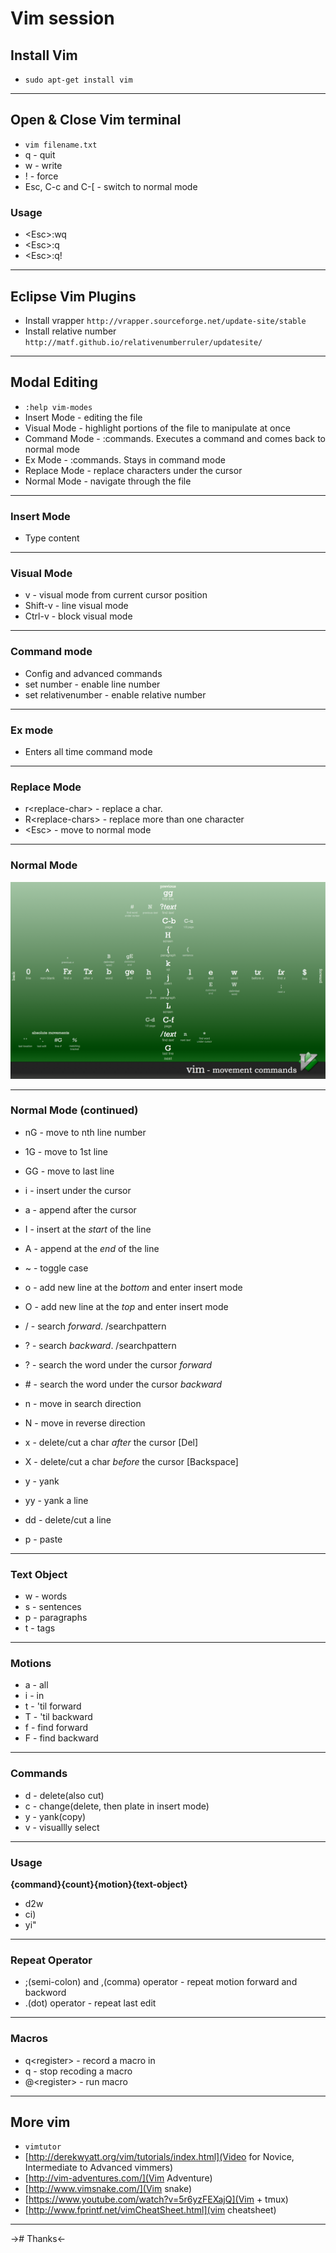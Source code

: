 # Vim session


## Install Vim

* `sudo apt-get install vim`

***

## Open & Close Vim terminal

* `vim filename.txt`
* q                   - quit
* w                   - write
* !                   - force
* Esc, C-c and C-[    - switch to normal mode

### Usage

* \<Esc\>:wq
* \<Esc\>:q
* \<Esc\>:q!

***

## Eclipse Vim Plugins
* Install vrapper
  `http://vrapper.sourceforge.net/update-site/stable`
* Install relative number
 ` http://matf.github.io/relativenumberruler/updatesite/`

***

## Modal Editing

* `:help vim-modes`
* Insert Mode  - editing the file
* Visual Mode  - highlight portions of the file to manipulate at once
* Command Mode - :commands. Executes a command and comes back to normal mode
* Ex Mode      - :commands. Stays in command mode
* Replace Mode - replace characters under the cursor
* Normal Mode  - navigate through the file

***

### Insert Mode

* Type content

***

### Visual Mode

* v        - visual mode from current cursor position
* Shift-v  - line visual mode
* Ctrl-v   - block visual mode

***

### Command mode

* Config and advanced commands
* set number         - enable line number
* set relativenumber - enable relative number

***

### Ex mode

* Enters all time command mode

***

### Replace Mode

* r\<replace-char\>      - replace a char.
* R\<replace-chars\>     - replace more than one character
* \<Esc\>                - move to normal mode

***

### Normal Mode
![Normal mode](https://raw.githubusercontent.com/aravindps/vim_presentation/master/vim_shortcuts.png)

***

### Normal Mode (continued)

* nG     - move to nth line number
* 1G     - move to 1st line
* GG     - move to last line

* i      - insert under the cursor
* a      - append after the cursor
* I      - insert at the *start* of the line
* A      - append at the *end* of the line
* ~      - toggle case

* o      - add new line at the *bottom* and enter insert mode
* O      - add new line at the *top* and enter insert mode

* /      - search *forward*. /searchpattern
* ?      - search *backward*. /searchpattern

* ?      - search the word under the cursor *forward*
* \#     - search the word under the cursor *backward*

* n      - move in search direction
* N      - move in reverse direction

* x      - delete/cut a char *after* the cursor [Del]
* X      - delete/cut a char *before* the cursor [Backspace]
* y      - yank
* yy     - yank a line
* dd     - delete/cut a line
* p      - paste

***

### Text Object

* w - words
* s - sentences
* p - paragraphs
* t - tags

***

### Motions

* a - all
* i - in
* t - 'til forward
* T - 'til backward
* f - find forward
* F - find backward

***

### Commands

* d - delete(also cut)
* c - change(delete, then plate in insert mode)
* y - yank(copy)
* v - visuallly select

***

### Usage

**{command}{count}{motion}{text-object}**

* d2w
* ci)
* yi"

***

### Repeat Operator

* ;(semi-colon) and ,(comma) operator - repeat motion forward and backword
* .(dot) operator                     - repeat last edit

***

### Macros

* q\<register\>  - record a macro in <register>
* q              - stop recoding a macro
* @\<register\>  - run macro

***

## More vim

* `vimtutor`
* [http://derekwyatt.org/vim/tutorials/index.html](Video for Novice, Intermediate to Advanced vimmers)
* [http://vim-adventures.com/](Vim Adventure)
* [http://www.vimsnake.com/](Vim snake)
* [https://www.youtube.com/watch?v=5r6yzFEXajQ](Vim + tmux)
* [http://www.fprintf.net/vimCheatSheet.html](vim cheatsheet)

***

-># Thanks<-

